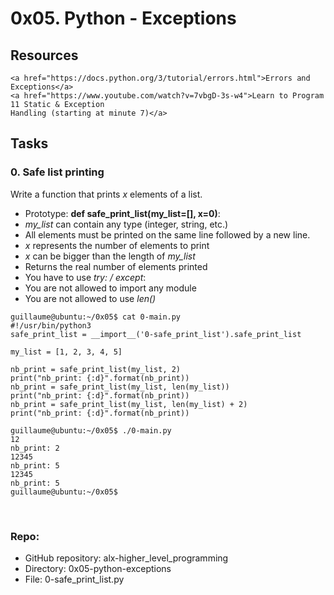 # 0x05. Python - Exceptions<br>


## Resources<br> 
    <a href="https://docs.python.org/3/tutorial/errors.html">Errors and Exceptions</a>  
    <a href="https://www.youtube.com/watch?v=7vbgD-3s-w4">Learn to Program 11 Static & Exception
    Handling (starting at minute 7)</a>  



## Tasks
### 0. Safe list printing
Write a function that prints *x* elements of a list.  

* Prototype: **def safe_print_list(my_list=[], x=0)**:  
* *my_list* can contain any type (integer, string, etc.)  
* All elements must be printed on the same line followed by a new line.  
* *x* represents the number of elements to print  
* *x* can be bigger than the length of *my_list*  
* Returns the real number of elements printed  
* You have to use *try: / except*:  
* You are not allowed to import any module  
* You are not allowed to use *len()*  
```
guillaume@ubuntu:~/0x05$ cat 0-main.py  
#!/usr/bin/python3  
safe_print_list = __import__('0-safe_print_list').safe_print_list  

my_list = [1, 2, 3, 4, 5]  

nb_print = safe_print_list(my_list, 2)  
print("nb_print: {:d}".format(nb_print))  
nb_print = safe_print_list(my_list, len(my_list))  
print("nb_print: {:d}".format(nb_print))
nb_print = safe_print_list(my_list, len(my_list) + 2)
print("nb_print: {:d}".format(nb_print))  

guillaume@ubuntu:~/0x05$ ./0-main.py  
12  
nb_print: 2  
12345  
nb_print: 5  
12345  
nb_print: 5  
guillaume@ubuntu:~/0x05$   
```
<br>

### Repo:  

* GitHub repository: alx-higher_level_programming  
* Directory: 0x05-python-exceptions  
* File: 0-safe_print_list.py  
